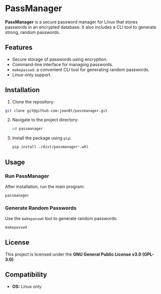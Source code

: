 # PassManager

**PassManager** is a secure password manager for Linux that stores passwords in an encrypted database. It also includes a CLI tool to generate strong, random passwords.

## Features

- Secure storage of passwords using encryption.
- Command-line interface for managing passwords.
- `makepasswd`: a convenient CLI tool for generating random passwords.
- Linux-only support.

## Installation

1. Clone the repository:

  ```bash
  git clone git@github.com:jean0t/passmanager.git
  ```

2. Navigate to the project directory:

   ```bash
   cd passmanager
   ```

3. Install the package using `pip`:

   ```bash
   pip install ./dist/passmanager*.whl
   ```

## Usage

### Run PassManager

After installation, run the main program:

```bash
passmanager
```

### Generate Random Passwords

Use the `makepasswd` tool to generate random passwords:

```bash
makepasswd
```

## License

This project is licensed under the **GNU General Public License v3.0 (GPL-3.0)**.

## Compatibility

- **OS:** Linux only

